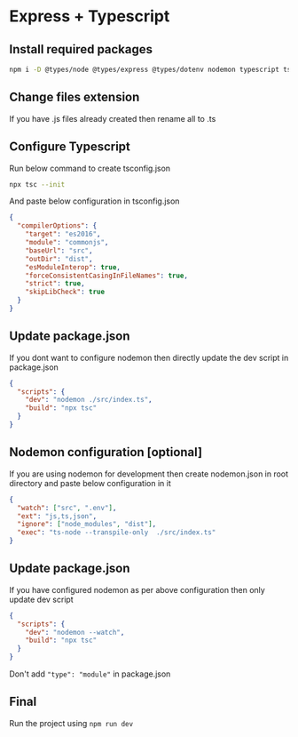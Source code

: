 # Express + Typescript

## Install required packages

```bash
npm i -D @types/node @types/express @types/dotenv nodemon typescript ts-node
```

## Change files extension

If you have .js files already created then rename all to .ts

## Configure Typescript

Run below command to create tsconfig.json

```bash
npx tsc --init
```

And paste below configuration in tsconfig.json

```json
{
  "compilerOptions": {
    "target": "es2016",
    "module": "commonjs",
    "baseUrl": "src",
    "outDir": "dist",
    "esModuleInterop": true,
    "forceConsistentCasingInFileNames": true,
    "strict": true,
    "skipLibCheck": true
  }
}
```

## Update package.json

If you dont want to configure nodemon then directly update the dev script in package.json

```json
{
  "scripts": {
    "dev": "nodemon ./src/index.ts",
    "build": "npx tsc"
  }
}
```

## Nodemon configuration [optional]

If you are using nodemon for development then create nodemon.json in root directory and paste below configuration in it

```json
{
  "watch": ["src", ".env"],
  "ext": "js,ts,json",
  "ignore": ["node_modules", "dist"],
  "exec": "ts-node --transpile-only  ./src/index.ts"
}
```

## Update package.json

If you have configured nodemon as per above configuration then only update dev script

```json
{
  "scripts": {
    "dev": "nodemon --watch",
    "build": "npx tsc"
  }
}
```

Don't add `"type": "module"` in package.json

## Final

Run the project using `npm run dev`
